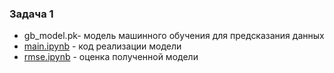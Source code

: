 ### Задача 1

- gb_model.pk- модель машинного обучения для предсказания данных
- [main.ipynb](main.ipynb) - код реализации модели
- [rmse.ipynb](rmse.ipynb) - оценка полученной модели
